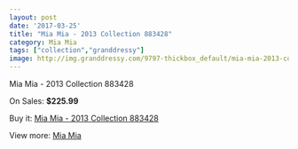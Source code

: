 ```yaml
---
layout: post
date: '2017-03-25'
title: "Mia Mia - 2013 Collection 883428"
category: Mia Mia
tags: ["collection","granddressy"]
image: http://img.granddressy.com/9797-thickbox_default/mia-mia-2013-collection-883428.jpg
---
```

Mia Mia - 2013 Collection 883428

On Sales: **$225.99**
<a href="https://www.granddressy.com/en/mia-mia/8954-mia-mia-2013-collection-883428.html"><amp-img layout="responsive" width="600" height="600" src="//img.granddressy.com/9797-thickbox_default/mia-mia-2013-collection-883428.jpg" alt="Mia Mia - 2013 Collection 883428 0" /></a>

Buy it: [Mia Mia - 2013 Collection 883428](https://www.granddressy.com/en/mia-mia/8954-mia-mia-2013-collection-883428.html "Mia Mia - 2013 Collection 883428")

View more: [Mia Mia](https://www.granddressy.com/en/283-mia-mia "Mia Mia")